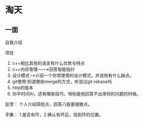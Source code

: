 # 淘天

## 一面

自我介绍

项目

1. c++相比其他的语言有什么优势与特点
2. c++内存管理--->回答智能指针
3. 设计模式-->介绍一个你常使用的设计模式，并说他有什么缺点。
4. git使用:知道哪些merge的方式，听说过git rebase吗 
5. http的版本
6. 你平时问AI，还有哪些技巧，特别是他回答不出来你的问题的时候。

反馈： 个人介绍简短点，回答八股更细致点。

手撕： 1.是否有环，2.确认有环后，找到环的位置。